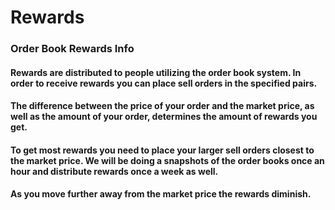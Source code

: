 # Rewards

### **Order Book Rewards Info**

#### Rewards are distributed to people utilizing the order book system. In order to receive rewards you can place sell orders in the specified pairs. 

#### The difference between the price of your order and the market price, as well as the amount of your order, determines the amount of rewards you get. 

#### To get most rewards you need to place your larger sell orders closest to the market price. We will be doing a snapshots of the order books once an hour and distribute rewards once a week as well.

#### As you move further away from the market price the rewards diminish.

